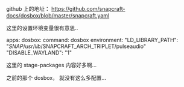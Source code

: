 
github 上的地址：
https://github.com/snapcraft-docs/dosbox/blob/master/snapcraft.yaml


这里的设置环境变量很有意思..

apps:
  dosbox:
    command: dosbox
    environment:
      "LD_LIBRARY_PATH": "$SNAP/usr/lib/$SNAPCRAFT_ARCH_TRIPLET/pulseaudio"
      "DISABLE_WAYLAND": "1"



这里的 stage-packages 内容好多啊...

之前的那个 dosbox， 就没有这么多配置...
